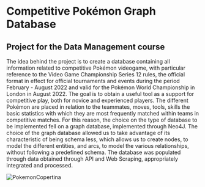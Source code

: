 # Competitive Pokémon Graph Database
## Project for the Data Management course

The idea behind the project is to create a database containing all information related to competitive Pokémon videogame, with particular reference to the Video Game Championship Series 12 rules, the official format in effect for official tournaments and events during the period February - August 2022 and valid for the Pokémon World Championship in London in August 2022. The goal is to obtain a useful tool as a support for competitive play, both for novice and experienced players. The different Pokémon are placed in relation to the teammates, moves, tools, skills the basic statistics with which they are most frequently matched within teams in competitive matches. For this reason, the choice on the type of database to be implemented fell on a graph database, implemented through Neo4J. The choice of the graph database allowed us to take advantage of its characteristic of being schema less, which allows us to create nodes, to model the different entities, and arcs, to model the various relationships, without following a predefined schema. The database was populated through data obtained through API and Web Scraping, appropriately integrated and processed.

![PokemonCopertina](https://user-images.githubusercontent.com/80491610/177854097-0d5a62c7-6b56-497f-b2d7-6a467a46ce80.png)
